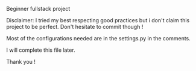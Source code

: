 Beginner fullstack project

Disclaimer: I tried my best respecting good practices but i don't claim this project to be perfect. Don't hesitate to commit though !

Most of the configurations needed are in the settings.py in the comments. 

I will complete this file later.

Thank you !
